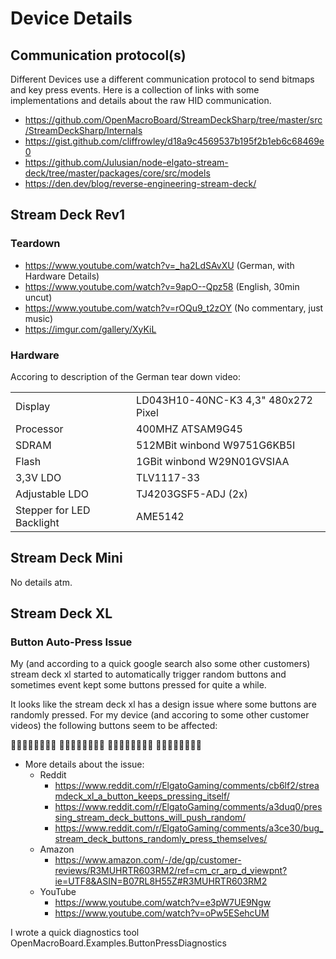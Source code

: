 # Device Details

## Communication protocol(s)
Different Devices use a different communication protocol to send bitmaps and key press events. Here is a collection of links with some implementations and details about the raw HID communication.
- https://github.com/OpenMacroBoard/StreamDeckSharp/tree/master/src/StreamDeckSharp/Internals
- https://gist.github.com/cliffrowley/d18a9c4569537b195f2b1eb6c68469e0
- https://github.com/Julusian/node-elgato-stream-deck/tree/master/packages/core/src/models
- https://den.dev/blog/reverse-engineering-stream-deck/

## Stream Deck Rev1
### Teardown

- https://www.youtube.com/watch?v=_ha2LdSAvXU (German, with Hardware Details)
- https://www.youtube.com/watch?v=9apO--Qpz58 (English, 30min uncut)
- https://www.youtube.com/watch?v=rOQu9_t2zOY (No commentary, just music)
- https://imgur.com/gallery/XyKiL

### Hardware
Accoring to description of the German tear down video:

|                           |                                     |
| ------------------------- | ----------------------------------- |
| Display                   | LD043H10-40NC-K3 4,3" 480x272 Pixel |
| Processor                 | 400MHZ ATSAM9G45                    |
| SDRAM                     | 512MBit winbond W9751G6KB5I         |
| Flash                     | 1GBit winbond W29N01GVSIAA          |
| 3,3V LDO                  | TLV1117-33                          |
| Adjustable LDO            | TJ4203GSF5-ADJ (2x)                 |
| Stepper for LED Backlight | AME5142                             |

## Stream Deck Mini
No details atm.

## Stream Deck XL

### Button Auto-Press Issue
My (and according to a quick google search also some other customers) stream deck xl started to automatically
trigger random buttons and sometimes event kept some buttons pressed for quite a while.

It looks like the stream deck xl has a design issue where some buttons are randomly pressed.
For my device (and accoring to some other customer videos) the following buttons seem to be affected:

🔲🔲🔲❌🔲🔲🔲🔲
🔲🔲🔲❌🔲🔲❌❌
🔲🔲🔲❌🔲🔲🔲🔲
🔲🔲🔲❌🔲🔲🔲🔲

- More details about the issue:
    - Reddit
        - https://www.reddit.com/r/ElgatoGaming/comments/cb6lf2/streamdeck_xl_a_button_keeps_pressing_itself/
        - https://www.reddit.com/r/ElgatoGaming/comments/a3duq0/pressing_stream_deck_buttons_will_push_random/
        - https://www.reddit.com/r/ElgatoGaming/comments/a3ce30/bug_stream_deck_buttons_randomly_press_themselves/
    - Amazon
        - https://www.amazon.com/-/de/gp/customer-reviews/R3MUHRTR603RM2/ref=cm_cr_arp_d_viewpnt?ie=UTF8&ASIN=B07RL8H55Z#R3MUHRTR603RM2
    - YouTube
        - https://www.youtube.com/watch?v=e3pW7UE9Ngw
        - https://www.youtube.com/watch?v=oPw5ESehcUM

I wrote a quick diagnostics tool OpenMacroBoard.Examples.ButtonPressDiagnostics